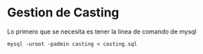 # Gestion de Casting

Lo primero que se necesita es tener la linea de comando de mysql

```
mysql -uroot -padmin casting < casting.sql
```
